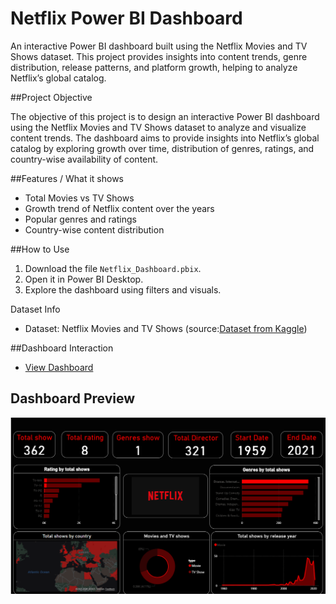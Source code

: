 # Netflix Power BI Dashboard
An interactive Power BI dashboard built using the Netflix Movies and TV Shows dataset. This project provides insights into content trends, genre distribution, release patterns, and platform growth, helping to analyze Netflix’s global catalog.

##Project Objective

The objective of this project is to design an interactive Power BI dashboard using the Netflix Movies and TV Shows dataset to analyze and visualize content trends. The dashboard aims to provide insights into Netflix’s global catalog by exploring growth over time, distribution of genres, ratings, and country-wise availability of content.


##Features / What it shows
- Total Movies vs TV Shows
- Growth trend of Netflix content over the years
- Popular genres and ratings
- Country-wise content distribution

##How to Use
1. Download the file `Netflix_Dashboard.pbix`.
2. Open it in Power BI Desktop.
3. Explore the dashboard using filters and visuals.

Dataset Info

- Dataset: Netflix Movies and TV Shows (source:<a href="https://www.kaggle.com/datasets/shivamb/netflix-shows">Dataset from Kaggle</a>)


##Dashboard Interaction
- <a href="https://github.com/sathish-k2005/netflix-dashboard/blob/main/Netflix_Dashboard.pbix">View Dashboard</a>


## Dashboard Preview  
![Uploading Netflix_dashboard.png…](https://github.com/sathish-k2005/netflix-dashboard/blob/main/Netflix_dashboard.png)

